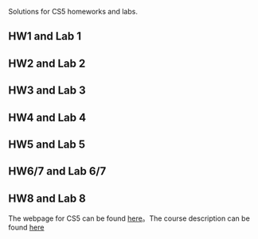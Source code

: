 Solutions for CS5 homeworks and labs. 
## HW1 and Lab 1
## HW2 and Lab 2
## HW3 and Lab 3
## HW4 and Lab 4
## HW5 and Lab 5
## HW6/7 and Lab 6/7
## HW8 and Lab 8

The webpage for CS5 can be found [here](https://www.google.com](https://www.cs.hmc.edu/twiki/bin/view/CS5/WebHome)https://www.cs.hmc.edu/twiki/bin/view/CS5/WebHome)。The course description can be found [here](https://www.hmc.edu/cs/academic-programs/course-descriptions/)
